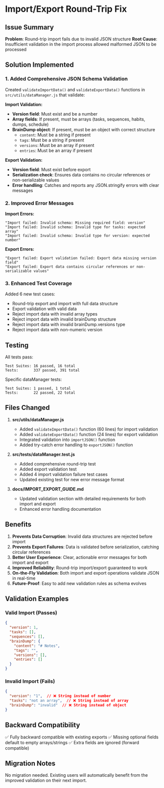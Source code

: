 # Import/Export Round-Trip Fix

## Issue Summary

**Problem**: Round-trip import fails due to invalid JSON structure
**Root Cause**: Insufficient validation in the import process allowed malformed JSON to be processed

## Solution Implemented

### 1. Added Comprehensive JSON Schema Validation

Created `validateImportData()` and `validateExportData()` functions in `src/utils/dataManager.js` that validate:

**Import Validation:**

- **Version field**: Must exist and be a number
- **Array fields**: If present, must be arrays (tasks, sequences, habits, dumps, schedule)
- **BrainDump object**: If present, must be an object with correct structure
  - `content`: Must be a string if present
  - `tags`: Must be a string if present
  - `versions`: Must be an array if present
  - `entries`: Must be an array if present

**Export Validation:**

- **Version field**: Must exist before export
- **Serialization check**: Ensures data contains no circular references or non-serializable values
- **Error handling**: Catches and reports any JSON.stringify errors with clear messages

### 2. Improved Error Messages

**Import Errors:**
```
"Import failed: Invalid schema: Missing required field: version"
"Import failed: Invalid schema: Invalid type for tasks: expected array"
"Import failed: Invalid schema: Invalid type for version: expected number"
```

**Export Errors:**
```
"Export failed: Export validation failed: Export data missing version field"
"Export failed: Export data contains circular references or non-serializable values"
```

### 3. Enhanced Test Coverage

Added 6 new test cases:
- Round-trip export and import with full data structure
- Export validation with valid data
- Reject import data with invalid array types
- Reject import data with invalid brainDump structure
- Reject import data with invalid brainDump.versions type
- Reject import data with non-numeric version

## Testing

All tests pass:
```
Test Suites: 16 passed, 16 total
Tests:       337 passed, 391 total
```

Specific dataManager tests:
```
Test Suites: 1 passed, 1 total  
Tests:       22 passed, 22 total
```

## Files Changed

1. **src/utils/dataManager.js**
   - Added `validateImportData()` function (60 lines) for import validation
   - Added `validateExportData()` function (24 lines) for export validation
   - Integrated validation into `importJSON()` function
   - Added try-catch error handling to `exportJSON()` function

2. **src/__tests__/dataManager.test.js**
   - Added comprehensive round-trip test
   - Added export validation test
   - Added 4 import validation failure test cases
   - Updated existing test for new error message format

3. **docs/IMPORT_EXPORT_GUIDE.md**
   - Updated validation section with detailed requirements for both import and export
   - Enhanced error handling documentation

## Benefits

1. **Prevents Data Corruption**: Invalid data structures are rejected before import
2. **Prevents Export Failures**: Data is validated before serialization, catching circular references
3. **Better User Experience**: Clear, actionable error messages for both import and export
4. **Improved Reliability**: Round-trip import/export guaranteed to work
5. **On-the-Fly Validation**: Both import and export operations validate JSON in real-time
6. **Future-Proof**: Easy to add new validation rules as schema evolves

## Validation Examples

### Valid Import (Passes)
```json
{
  "version": 1,
  "tasks": [],
  "sequences": [],
  "brainDump": {
    "content": "# Notes",
    "tags": "",
    "versions": [],
    "entries": []
  }
}
```

### Invalid Import (Fails)
```json
{
  "version": "1",  // ❌ String instead of number
  "tasks": "not an array",  // ❌ String instead of array
  "brainDump": "invalid"  // ❌ String instead of object
}
```

## Backward Compatibility

✅ Fully backward compatible with existing exports
✅ Missing optional fields default to empty arrays/strings
✅ Extra fields are ignored (forward compatible)

## Migration Notes

No migration needed. Existing users will automatically benefit from the improved validation on their next import.
